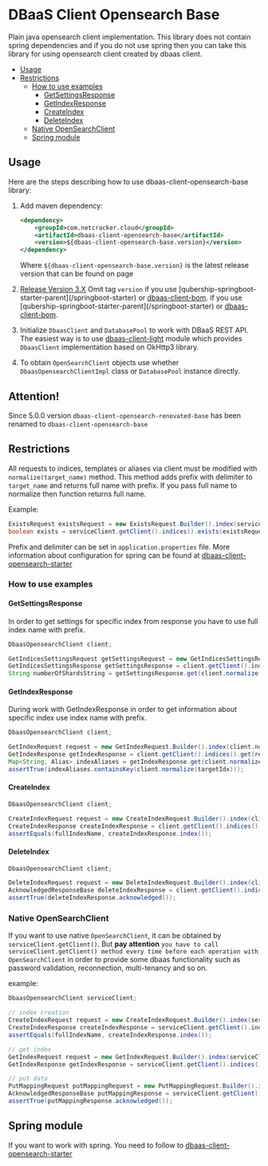 # DBaaS Client Opensearch Base

Plain java opensearch client implementation. This library does not contain spring dependencies and 
if you do not use spring then you can take this library for using opensearch client created by dbaas client.

* [Usage](#usage)
* [Restrictions](#restrictions)
    - [How to use examples](#how-to-use-examples)
        - [GetSettingsResponse](#getsettingsresponse)
        - [GetIndexResponse](#getindexresponse)
        - [CreateIndex](#createindex)
        - [DeleteIndex](#deleteindex)
    - [Native OpenSearchClient](#native-opensearchclient)
    - [Spring module](#spring-module)

## Usage
Here are the steps describing how to use dbaas-client-opensearch-base library: 
1. Add maven dependency: 
    ```xml
    <dependency>
        <groupId>com.netcracker.cloud</groupId>
        <artifactId>dbaas-client-opensearch-base</artifactId>
        <version>${dbaas-client-opensearch-base.version}</version>
    </dependency>
    ```
    Where `${dbaas-client-opensearch-base.version}` is the latest release version that can be found on page
2. [Release Version 3.X](https://qubership.org/display/SAAS/Releases+Version+3.X)
    Omit tag `version` if you use [qubership-springboot-starter-parent](<github link todo>/springboot-starter) or [dbaas-client-bom](../../dbaas-client-bom-parent/dbaas-client-bom/README.md). if you use [qubership-springboot-starter-parent](<github link todo>/springboot-starter) or [dbaas-client-bom](../../dbaas-client-bom-parent/dbaas-client-bom/README.md).
3.  Initialize `DbaasClient` and `DatabasePool` to work with DBaaS REST API. The easiest way is to use [dbaas-client-light](../dbaas-client-light/README.md)
    module which provides `DbaasClient` implementation based on OkHttp3 library. 
    
4. To obtain `OpenSearchClient` objects use whether `DbaasOpensearchClientImpl` class or `DatabasePool` instance directly.  

## Attention!
Since 5.0.0 version `dbaas-client-opensearch-renovated-base` has been renamed to `dbaas-client-opensearch-base`

## Restrictions

All requests to indices, templates or aliases via client must be modified with `normalize(target_name)` method.
This method adds prefix with delimiter to `target_name` and returns full name with prefix. If you pass full name to normalize then function returns full name.

Example:
```java
ExistsRequest existsRequest = new ExistsRequest.Builder().index(serviceClient.normalize("uniq_name")).id("1").build(); //serviceClient.normalize() returns full_name like '{prefix}{delimiter}uniq_name'
boolean exists = serviceClient.getClient().indices().exists(existsRequest).value();
```

Prefix and delimiter can be set in `application.properties` file. More information about configuration for spring can be found at [dbaas-client-opensearch-starter](../dbaas-client-opensearch-starter/README.md)

### How to use examples

#### GetSettingsResponse
In order to get settings for specific index from response you have to use full index name with prefix.
```java
DbaasOpensearchClient client;

GetIndicesSettingsRequest getSettingsRequest = new GetIndicesSettingsRequest.Builder().index(client.normalize(targetIdx)).build();
GetIndicesSettingsResponse getSettingsResponse = client.getClient().indices().getSettings(getSettingsRequest);
String numberOfShardsString = getSettingsResponse.get(client.normalize(targetIdx)).settings().index().numberOfShards(); //client.normalize() returns full_name like '{prefix}{delimiter}{targetIdx}'
```


#### GetIndexResponse
During work with GetIndexResponse in order to get information about specific index use index name with prefix.
```java
DbaasOpensearchClient client;

GetIndexRequest request = new GetIndexRequest.Builder().index(client.normalize(anotherIdx)).build(); //client.normalize() returns full_name like '{prefix}{delimiter}{anotherIdx}'
GetIndexResponse getIndexResponse = client.getClient().indices().get(request);
Map<String, Alias> indexAliases = getIndexResponse.get(client.normalize(targetIdx)).aliases(); //client.normalize() returns full_name like '{prefix}{delimiter}{anotherIdx}'
assertTrue(indexAliases.containsKey(client.normalize(targetIdx)));
```


#### CreateIndex
```java
DbaasOpensearchClient client;

CreateIndexRequest request = new CreateIndexRequest.Builder().index(client.normalize("uniq_index_name")).build();
CreateIndexResponse createIndexResponse = client.getClient().indices().create(request);
assertEquals(fullIndexName, createIndexResponse.index());
```



#### DeleteIndex
```java
DbaasOpensearchClient client;

DeleteIndexRequest request = new DeleteIndexRequest.Builder().index(client.normalize("uniq_index_name")).build();
AcknowledgedResponseBase deleteIndexResponse = client.getClient().indices().delete(request);
assertTrue(deleteIndexResponse.acknowledged());
```


### Native OpenSearchClient

If you want to use native `OpenSearchClient`, it can be obtained by `serviceClient.getClient()`. But **pay attention**
`you have to call serviceClient.getClient() method every time before each operation with OpenSearchClient` in order
to provide some dbaas functionality such as password validation, reconnection, multi-tenancy and so on.

example:
```java
DbaasOpensearchClient serviceClient;

// index creation
CreateIndexRequest request = new CreateIndexRequest.Builder().index(serviceClient.normalize("uniq_index_name")).build();
CreateIndexResponse createIndexResponse = serviceClient.getClient().indices().create(request);
assertEquals(fullIndexName, createIndexResponse.index());

// get index
GetIndexRequest request = new GetIndexRequest.Builder().index(serviceClient.normalize("uniq_index_name")).build();
GetIndexResponse getIndexResponse = serviceClient.getClient().indices().get(request);

// put data
PutMappingRequest putMappingRequest = new PutMappingRequest.Builder().index(serviceClient.normalize(TEST_INDEX)).properties(...).build();
AcknowledgedResponseBase putMappingResponse = serviceClient.getClient().indices().putMapping(putMappingRequest);
assertTrue(putMappingResponse.acknowledged());
```

## Spring module
If you want to work with spring. You need to follow to [dbaas-client-opensearch-starter](../dbaas-client-opensearch-starter/README.md)

